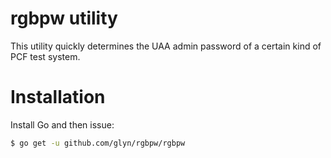 # rgbpw utility

This utility quickly determines the UAA admin password of a certain kind of PCF test system.

# Installation

Install Go and then issue:
```bash
$ go get -u github.com/glyn/rgbpw/rgbpw
```
